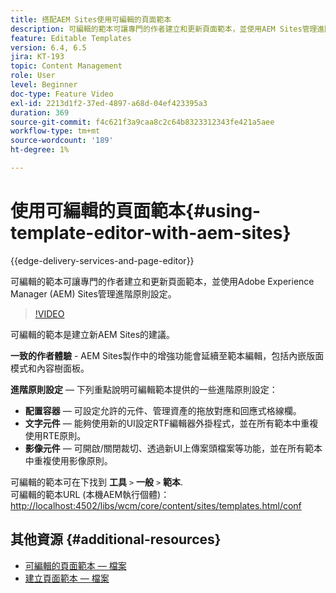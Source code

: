 ```yaml
---
title: 搭配AEM Sites使用可編輯的頁面範本
description: 可編輯的範本可讓專門的作者建立和更新頁面範本，並使用AEM Sites管理進階原則設定。
feature: Editable Templates
version: 6.4, 6.5
jira: KT-193
topic: Content Management
role: User
level: Beginner
doc-type: Feature Video
exl-id: 2213d1f2-37ed-4897-a68d-04ef423395a3
duration: 369
source-git-commit: f4c621f3a9caa8c2c64b8323312343fe421a5aee
workflow-type: tm+mt
source-wordcount: '189'
ht-degree: 1%

---
```


# 使用可編輯的頁面範本{#using-template-editor-with-aem-sites}

{{edge-delivery-services-and-page-editor}}

可編輯的範本可讓專門的作者建立和更新頁面範本，並使用Adobe Experience Manager (AEM) Sites管理進階原則設定。

>[!VIDEO](https://video.tv.adobe.com/v/326784?quality=12&learn=on)

可編輯的範本是建立新AEM Sites的建議。

**一致的作者體驗** - AEM Sites製作中的增強功能會延續至範本編輯，包括內嵌版面模式和內容樹面板。

**進階原則設定**  — 下列重點說明可編輯範本提供的一些進階原則設定：

* **配置容器**  — 可設定允許的元件、管理資產的拖放對應和回應式格線欄。
* **文字元件**  — 能夠使用新的UI設定RTF編輯器外掛程式，並在所有範本中重複使用RTE原則。
* **影像元件**  — 可開啟/關閉裁切、透過新UI上傳案頭檔案等功能，並在所有範本中重複使用影像原則。

可編輯的範本可在下找到 **工具** `>` **一般** `>` **範本**.\
可編輯的範本URL (本機AEM執行個體)： [http://localhost:4502/libs/wcm/core/content/sites/templates.html/conf](http://localhost:4502/libs/wcm/core/content/sites/templates.html/conf)

## 其他資源 {#additional-resources}

* [可編輯的頁面範本 — 檔案](https://experienceleague.adobe.com/docs/experience-manager-65/developing/platform/templates/page-templates-editable.html)
* [建立頁面範本 — 檔案](https://experienceleague.adobe.com/docs/experience-manager-65/authoring/siteandpage/templates.html)
